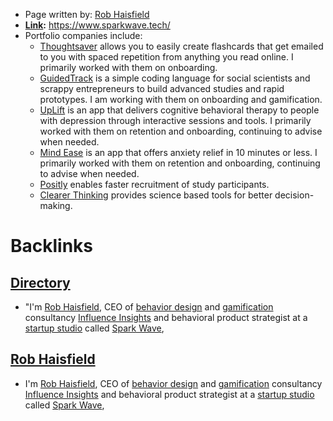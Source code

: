 - Page written by: [Rob Haisfield](<Rob Haisfield.md>)
- **[Link](<Link.md>):** https://www.sparkwave.tech/
- Portfolio companies include:
    - [Thoughtsaver](https://www.thoughtsaver.com/) allows you to easily create flashcards that get emailed to you with spaced repetition from anything you read online. I primarily worked with them on onboarding.
    - [GuidedTrack](https://www.guidedtrack.com/) is a simple coding language for social scientists and scrappy entrepreneurs to build advanced studies and rapid prototypes.  I am working with them on onboarding and gamification.
    - [UpLift](https://www.uplift.app/) is an app that delivers cognitive behavioral therapy to people with depression through interactive sessions and tools.  I primarily worked with them on retention and onboarding, continuing to advise when needed.
    - [Mind Ease](https://mindease.io/) is an app that offers anxiety relief in 10 minutes or less.  I primarily worked with them on retention and onboarding, continuing to advise when needed.
    - [Positly](https://www.positly.com/) enables faster recruitment of study participants.
    - [Clearer Thinking](https://www.clearerthinking.org/) provides science based tools for better decision-making.

# Backlinks
## [Directory](<Directory.md>)
- "I'm [Rob Haisfield](<Rob Haisfield.md>), CEO of [behavior design](<behavior design.md>) and [gamification](<gamification.md>) consultancy [Influence Insights](<Influence Insights.md>) and behavioral product strategist at a [startup studio](<startup studio.md>) called [Spark Wave](<Spark Wave.md>),

## [Rob Haisfield](<Rob Haisfield.md>)
- I'm [Rob Haisfield](<Rob Haisfield.md>), CEO of [behavior design](<behavior design.md>) and [gamification](<gamification.md>) consultancy [Influence Insights](<Influence Insights.md>) and behavioral product strategist at a [startup studio](<startup studio.md>) called [Spark Wave](<Spark Wave.md>),

